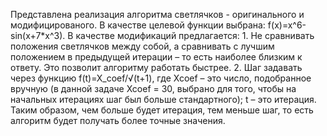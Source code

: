 Представлена реализация алгоритма светлячков - оригинального и модифицированого. В качестве целевой функции выбрана: f(x)=x^6-sin⁡(x+7*x^3). В качестве модификаций предлагается:
	1. Не сравнивать положения светлячков между собой, а сравнивать с лучшим положением в предыдущей итерации – то есть наиболее близким к ответу. Это позволит алгоритму работать быстрее.
	2. Шаг задавать через функцию f(t)=X_coef/√(t+1), где Xcoef – это число, подобранное вручную (в данной задаче Xcoef = 30, выбрано для того, чтобы на начальных итерациях шаг был больше стандартного); t – это итерация. Таким образом, чем больше будет итерация, тем меньше шаг, то есть алгоритм будет получать более точные значения. 
